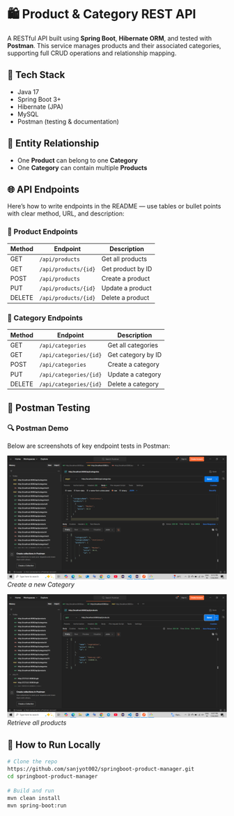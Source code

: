 # 🛍️ Product & Category REST API

A RESTful API built using **Spring Boot**, **Hibernate ORM**, and tested with **Postman**. 
This service manages products and their associated categories, supporting full CRUD operations and relationship mapping.

## 🔧 Tech Stack

- Java 17 
- Spring Boot 3+
- Hibernate (JPA)
- MySQL 
- Postman (testing & documentation)

## 🧩 Entity Relationship

- One **Product** can belong to one **Category**
- One **Category** can contain multiple **Products**


## 🌐 API Endpoints

Here’s how to write endpoints in the README — use tables or bullet points with clear method, URL, and description:

### 🧠 Product Endpoints

| Method | Endpoint                | Description            |
|--------|-------------------------|------------------------|
| GET    | `/api/products`         | Get all products       |
| GET    | `/api/products/{id}`    | Get product by ID      |
| POST   | `/api/products`         | Create a product       |
| PUT    | `/api/products/{id}`    | Update a product       |
| DELETE | `/api/products/{id}`    | Delete a product       |

### 📂 Category Endpoints

| Method | Endpoint                  | Description            |
|--------|---------------------------|------------------------|
| GET    | `/api/categories`         | Get all categories     |
| GET    | `/api/categories/{id}`    | Get category by ID     |
| POST   | `/api/categories`         | Create a category      |
| PUT    | `/api/categories/{id}`    | Update a category      |
| DELETE | `/api/categories/{id}`    | Delete a category      |



## 🧪 Postman Testing



### 🔍 Postman Demo

Below are screenshots of key endpoint tests in Postman:

![Create Category](docs/postman/create-Category.png)  
*Create a new Category*

![Get All Products](docs/postman/Get-Products.png)  
*Retrieve all products*


## 🚀 How to Run Locally

```bash
# Clone the repo
https://github.com/sanjyot002/springboot-product-manager.git
cd springboot-product-manager

# Build and run
mvn clean install
mvn spring-boot:run


